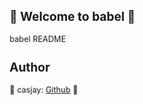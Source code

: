 ## 👋 Welcome to babel 🚀  

babel README  
  
  
## Author  

🤖 casjay: [Github](https://github.com/casjay) 🤖  
